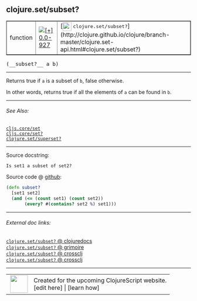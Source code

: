 ## clojure.set/subset?



 <table border="1">
<tr>
<td>function</td>
<td><a href="https://github.com/cljsinfo/cljs-api-docs/tree/0.0-927"><img valign="middle" alt="[+] 0.0-927" title="Added in 0.0-927" src="https://img.shields.io/badge/+-0.0--927-lightgrey.svg"></a> </td>
<td>
[<img height="24px" valign="middle" src="http://i.imgur.com/1GjPKvB.png"> <samp>clojure.set/subset?</samp>](http://clojure.github.io/clojure/branch-master/clojure.set-api.html#clojure.set/subset?)
</td>
</tr>
</table>


 <samp>
(__subset?__ a b)<br>
</samp>

---

Returns true if `a` is a subset of `b`, false otherwise.

In other words, returns true if all the elements of `a` can be found in `b`.

---


###### See Also:

[`cljs.core/set`](cljs.core_set.md)<br>
[`cljs.core/set?`](cljs.core_setQMARK.md)<br>
[`clojure.set/superset?`](clojure.set_supersetQMARK.md)<br>

---


Source docstring:

```
Is set1 a subset of set2?
```


Source code @ [github](https://github.com/clojure/clojurescript/blob/r3211/src/cljs/clojure/set.cljs#L131-L135):

```clj
(defn subset? 
  [set1 set2]
  (and (<= (count set1) (count set2))
       (every? #(contains? set2 %) set1)))
```

<!--
Repo - tag - source tree - lines:

 <pre>
clojurescript @ r3211
└── src
    └── cljs
        └── clojure
            └── <ins>[set.cljs:131-135](https://github.com/clojure/clojurescript/blob/r3211/src/cljs/clojure/set.cljs#L131-L135)</ins>
</pre>

-->

---



###### External doc links:

[`clojure.set/subset?` @ clojuredocs](http://clojuredocs.org/clojure.set/subset_q)<br>
[`clojure.set/subset?` @ grimoire](http://conj.io/store/v1/org.clojure/clojure/1.7.0-beta3/clj/clojure.set/subset%3F/)<br>
[`clojure.set/subset?` @ crossclj](http://crossclj.info/fun/clojure.set/subset%3F.html)<br>
[`clojure.set/subset?` @ crossclj](http://crossclj.info/fun/clojure.set.cljs/subset%3F.html)<br>

---

 <table>
<tr><td>
<img valign="middle" align="right" width="48px" src="http://i.imgur.com/Hi20huC.png">
</td><td>
Created for the upcoming ClojureScript website.<br>
[edit here] | [learn how]
</td></tr></table>

[edit here]:https://github.com/cljsinfo/cljs-api-docs/blob/master/cljsdoc/clojure.set_subsetQMARK.cljsdoc
[learn how]:https://github.com/cljsinfo/cljs-api-docs/wiki/cljsdoc-files

<!--

This information was too distracting to show to readers, but I'll leave it
commented here since it is helpful to:

- pretty-print the data used to generate this document
- and show how to retrieve that data



The API data for this symbol:

```clj
{:description "Returns true if `a` is a subset of `b`, false otherwise.\n\nIn other words, returns true if all the elements of `a` can be found in `b`.",
 :ns "clojure.set",
 :name "subset?",
 :signature ["[a b]"],
 :history [["+" "0.0-927"]],
 :type "function",
 :related ["cljs.core/set" "cljs.core/set?" "clojure.set/superset?"],
 :full-name-encode "clojure.set_subsetQMARK",
 :source {:code "(defn subset? \n  [set1 set2]\n  (and (<= (count set1) (count set2))\n       (every? #(contains? set2 %) set1)))",
          :title "Source code",
          :repo "clojurescript",
          :tag "r3211",
          :filename "src/cljs/clojure/set.cljs",
          :lines [131 135]},
 :full-name "clojure.set/subset?",
 :clj-symbol "clojure.set/subset?",
 :docstring "Is set1 a subset of set2?"}

```

Retrieve the API data for this symbol:

```clj
;; from Clojure REPL
(require '[clojure.edn :as edn])
(-> (slurp "https://raw.githubusercontent.com/cljsinfo/cljs-api-docs/catalog/cljs-api.edn")
    (edn/read-string)
    (get-in [:symbols "clojure.set/subset?"]))
```

-->
